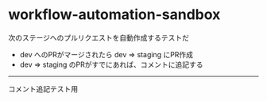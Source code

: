 # workflow-automation-sandbox

次のステージへのプルリクエストを自動作成するテストだ

- dev へのPRがマージされたら dev => staging にPR作成
- dev => staging のPRがすでにあれば、コメントに追記する

----

コメント追記テスト用
